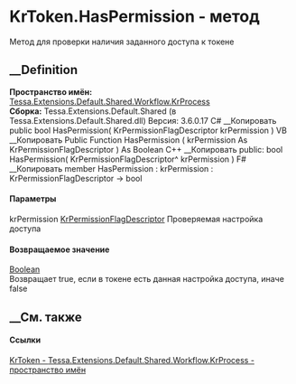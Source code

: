 # KrToken.HasPermission - метод
Метод для проверки наличия заданного доступа к токене
## __Definition
 **Пространство имён:**
[Tessa.Extensions.Default.Shared.Workflow.KrProcess](N_Tessa_Extensions_Default_Shared_Workflow_KrProcess.htm)  
 **Сборка:** Tessa.Extensions.Default.Shared (в
Tessa.Extensions.Default.Shared.dll) Версия: 3.6.0.17
C# __Копировать
     public bool HasPermission(
    	KrPermissionFlagDescriptor krPermission
    )
VB __Копировать
     Public Function HasPermission ( 
    	krPermission As KrPermissionFlagDescriptor
    ) As Boolean
C++ __Копировать
     public:
    bool HasPermission(
    	KrPermissionFlagDescriptor^ krPermission
    )
F# __Копировать
     member HasPermission : 
            krPermission : KrPermissionFlagDescriptor -> bool 
#### Параметры
krPermission
[KrPermissionFlagDescriptor](T_Tessa_Extensions_Default_Shared_Workflow_KrPermissions_KrPermissionFlagDescriptor.htm)
    Проверяемая настройка доступа
#### Возвращаемое значение
[Boolean](https://learn.microsoft.com/dotnet/api/system.boolean)  
Возвращает true, если в токене есть данная настройка доступа, иначе false
##  __См. также
#### Ссылки
[KrToken - ](T_Tessa_Extensions_Default_Shared_Workflow_KrProcess_KrToken.htm)
[Tessa.Extensions.Default.Shared.Workflow.KrProcess - пространство
имён](N_Tessa_Extensions_Default_Shared_Workflow_KrProcess.htm)

